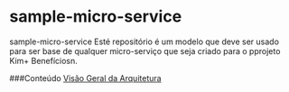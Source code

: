 # sample-micro-service
sample-micro-service
Esté repositório é um modelo que deve ser usado para ser base de qualquer micro-serviço que seja criado para o pprojeto Kim+ Benefíciosn.

###Conteúdo
[Visão Geral da Arquitetura](#visaogeral)
